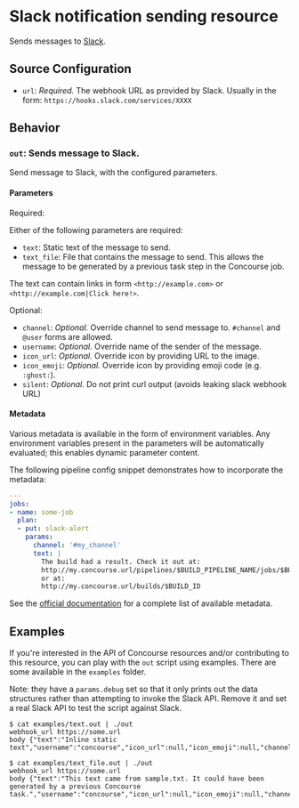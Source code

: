 Slack notification sending resource
===================================

Sends messages to [Slack](https://slack.com).

Source Configuration
--------------------

-	`url`: *Required.* The webhook URL as provided by Slack. Usually in the form: `https://hooks.slack.com/services/XXXX`

Behavior
--------

### `out`: Sends message to Slack.

Send message to Slack, with the configured parameters.

#### Parameters

Required:

Either of the following parameters are required:

-	`text`: Static text of the message to send.
-	`text_file`: File that contains the message to send. This allows the message to be generated by a previous task step in the Concourse job.

The text can contain links in form `<http://example.com>` or `<http://example.com|Click here!>`.

Optional:

-	`channel`: *Optional.* Override channel to send message to. `#channel` and `@user` forms are allowed.
-	`username`: *Optional.* Override name of the sender of the message.
-	`icon_url`: *Optional.* Override icon by providing URL to the image.
-	`icon_emoji`: *Optional.* Override icon by providing emoji code (e.g. `:ghost:`).
- `silent`: *Optional.* Do not print curl output (avoids leaking slack webhook URL)

#### Metadata

Various metadata is available in the form of environment variables. Any environment variables present in the parameters will be automatically evaluated; this enables dynamic parameter content.

The following pipeline config snippet demonstrates how to incorporate the metadata:

```yaml
---
jobs:
- name: some-job
  plan:
  - put: slack-alert
    params:
      channel: '#my_channel'
      text: |
        The build had a result. Check it out at:
        http://my.concourse.url/pipelines/$BUILD_PIPELINE_NAME/jobs/$BUILD_JOB_NAME/builds/$BUILD_NAME
        or at:
        http://my.concourse.url/builds/$BUILD_ID
```

See the [official documentation](http://concourse.ci/implementing-resources.html#resource-metadata) for a complete list of available metadata.

Examples
--------

If you're interested in the API of Concourse resources and/or contributing to this resource, you can play with the `out` script using examples. There are some available in the `examples` folder.

Note: they have a `params.debug` set so that it only prints out the data structures rather than attempting to invoke the Slack API. Remove it and set a real Slack API to test the script against Slack.

```
$ cat examples/text.out | ./out
webhook_url https://some.url
body {"text":"Inline static text","username":"concourse","icon_url":null,"icon_emoji":null,"channel":null}

$ cat examples/text_file.out | ./out
webhook_url https://some.url
body {"text":"This text came from sample.txt. It could have been generated by a previous Concourse task.","username":"concourse","icon_url":null,"icon_emoji":null,"channel":null}
```
